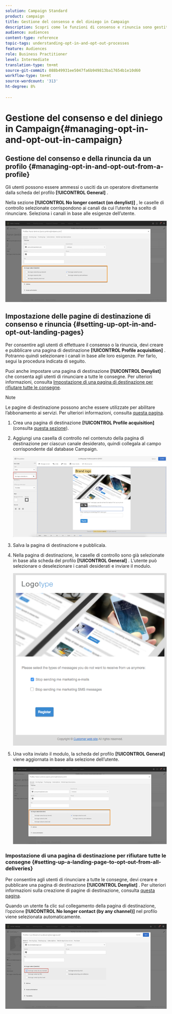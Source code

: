 ```yaml
---
solution: Campaign Standard
product: campaign
title: Gestione del consenso e del diniego in Campaign
description: Scopri come le funzioni di consenso e rinuncia sono gestite in Adobe Campaign.
audience: audiences
content-type: reference
topic-tags: understanding-opt-in-and-opt-out-processes
feature: Audiences
role: Business Practitioner
level: Intermediate
translation-type: tm+mt
source-git-commit: 088b49931ee5047fa6b949813ba17654b1e10d60
workflow-type: tm+mt
source-wordcount: '313'
ht-degree: 8%

---
```



# Gestione del consenso e del diniego in Campaign{#managing-opt-in-and-opt-out-in-campaign}

## Gestione del consenso e della rinuncia da un profilo {#managing-opt-in-and-opt-out-from-a-profile}

Gli utenti possono essere ammessi o usciti da un operatore direttamente dalla scheda del profilo **[!UICONTROL General]** .

Nella sezione **[!UICONTROL No longer contact (on denylist)]** , le caselle di controllo selezionate corrispondono ai canali da cui l’utente ha scelto di rinunciare. Seleziona i canali in base alle esigenze dell’utente.

![](assets/optin_landingpage_3.png)

## Impostazione delle pagine di destinazione di consenso e rinuncia {#setting-up-opt-in-and-opt-out-landing-pages}

Per consentire agli utenti di effettuare il consenso o la rinuncia, devi creare e pubblicare una pagina di destinazione **[!UICONTROL Profile acquisition]** . Potranno quindi selezionare i canali in base alle loro esigenze. Per farlo, segui la procedura indicata di seguito.

Puoi anche impostare una pagina di destinazione **[!UICONTROL Denylist]** che consenta agli utenti di rinunciare a tutte le consegne. Per ulteriori informazioni, consulta [Impostazione di una pagina di destinazione per rifiutare tutte le consegne](#setting-up-a-landing-page-to-opt-out-from-all-deliveries).

>[!NOTE]
>
>Le pagine di destinazione possono anche essere utilizzate per abilitare l’abbonamento ai servizi. Per ulteriori informazioni, consulta [questa pagina](../../channels/using/configuring-landing-page.md#linking-a-landing-page-to-a-service).

1. Crea una pagina di destinazione **[!UICONTROL Profile acquisition]** (consulta [questa sezione](../../channels/using/getting-started-with-landing-pages.md)).
1. Aggiungi una casella di controllo nel contenuto della pagina di destinazione per ciascun canale desiderato, quindi collegala al campo corrispondente dal database Campaign.

   ![](assets/optin_landingpage_1.png)

1. Salva la pagina di destinazione e pubblicala.
1. Nella pagina di destinazione, le caselle di controllo sono già selezionate in base alla scheda del profilo **[!UICONTROL General]** . L’utente può selezionare o deselezionare i canali desiderati e inviare il modulo.

   ![](assets/optin_landingpage_2.png)

1. Una volta inviato il modulo, la scheda del profilo **[!UICONTROL General]** viene aggiornata in base alla selezione dell’utente.

   ![](assets/optin_landingpage_3.png)

### Impostazione di una pagina di destinazione per rifiutare tutte le consegne {#setting-up-a-landing-page-to-opt-out-from-all-deliveries}

Per consentire agli utenti di rinunciare a tutte le consegne, devi creare e pubblicare una pagina di destinazione **[!UICONTROL Denylist]** . Per ulteriori informazioni sulla creazione di pagine di destinazione, consulta [questa pagina](../../channels/using/getting-started-with-landing-pages.md).

Quando un utente fa clic sul collegamento della pagina di destinazione, l’opzione **[!UICONTROL No longer contact (by any channel)]** nel profilo viene selezionata automaticamente.

![](assets/blocklisting_allchannels.png)

